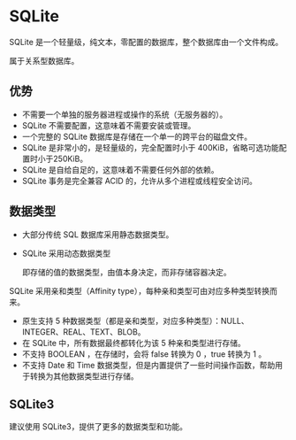 # SQLite

SQLite 是一个轻量级，纯文本，零配置的数据库，整个数据库由一个文件构成。

属于关系型数据库。

## 优势

- 不需要一个单独的服务器进程或操作的系统（无服务器的）。
- SQLite 不需要配置，这意味着不需要安装或管理。
- 一个完整的 SQLite 数据库是存储在一个单一的跨平台的磁盘文件。
- SQLite 是非常小的，是轻量级的，完全配置时小于 400KiB，省略可选功能配置时小于250KiB。
- SQLite 是自给自足的，这意味着不需要任何外部的依赖。
- SQLite 事务是完全兼容 ACID 的，允许从多个进程或线程安全访问。

## 数据类型

- 大部分传统 SQL 数据库采用静态数据类型。

- SQLite 采用动态数据类型

	即存储的值的数据类型，由值本身决定，而非存储容器决定。

SQLite 采用亲和类型（Affinity type），每种亲和类型可由对应多种类型转换而来。

- 原生支持 5 种数据类型（都是亲和类型，对应多种类型）：NULL、INTEGER、REAL、TEXT、BLOB。
- 在 SQLite 中，所有数据最终都转化为该 5 种亲和类型进行存储。
- 不支持 BOOLEAN ，在存储时，会将 false 转换为 0 ，true 转换为 1 。
- 不支持 Date 和 Time 数据类型，但是内置提供了一些时间操作函数，帮助用于转换为其他数据类型进行存储。

## SQLite3

建议使用 SQLite3，提供了更多的数据类型和功能。
